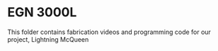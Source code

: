 # EGN 3000L
This folder contains fabrication videos and programming code for our project, Lightning McQueen 